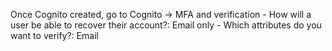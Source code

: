 Once Cognito created, go to Cognito -> MFA and verification
    - How will a user be able to recover their account?: Email only
    - Which attributes do you want to verify?: Email
